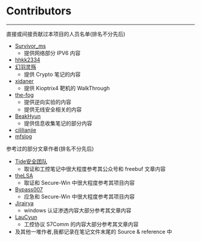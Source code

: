 # Contributors

---

直接或间接贡献过本项目的人员名单(排名不分先后)
* [Survivor_ms](https://github.com/136510385)
    - 提供网络部分 IPV6 内容
* [hhkk2334](https://www.thesteel.live/)
* [幻羽灵殇](https://github.com/syl2293686270)
    - 提供 Crypto 笔记的内容
* [xidaner](https://github.com/xidaner)
    - 提供 Kioptrix4 靶机的 WalkThrough
* [the-fog](https://github.com/the-fog)
    - 提供逆向实验的内容
    - 提供无线安全相关的内容
* [BeakHyun](https://github.com/Alienware-OWO)
    - 提供信息收集笔记的部分内容
* [cililianjie](https://github.com/cililianjie)
* [mfslog](https://github.com/mfslog)

参考过的部分文章作者(排名不分先后)
* [Tide安全团队](https://github.com/TideSecTeam?type=source)
    - 取证和工控笔记中很大程度参考其公众号和 freebuf 文章内容
* [theLSA](https://github.com/theLSA)
    - 取证和 Secure-Win 中很大程度参考其项目内容
* [Bypass007](https://github.com/Bypass007/Emergency-Response-Notes)
    - 应急和 Secure-Win 中很大程度参考其项目内容
* [Jirairya](https://b404.xyz/)
    - windows 认证渗透内容大部分参考其文章内容
* [LauCyun](https://laucyun.com/)
    - 工控协议 S7Comm 的内容大部分参考其文章内容
* 及其他一堆作者,我都记录在笔记文件末尾的 Source & reference 中
